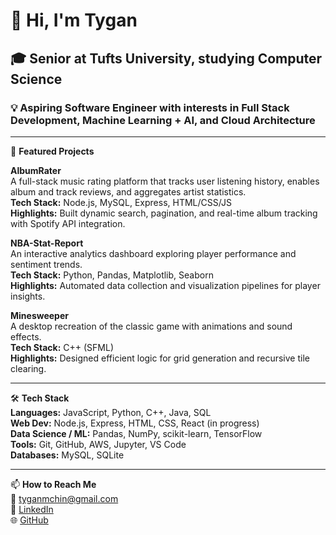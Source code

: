 # 👋 Hi, I'm Tygan  
## 🎓 Senior at Tufts University, studying Computer Science  
### 💡 Aspiring Software Engineer with interests in Full Stack Development, Machine Learning + AI, and Cloud Architecture  


---

🎯 **Featured Projects**

**AlbumRater**  
A full-stack music rating platform that tracks user listening history, enables album and track reviews, and aggregates artist statistics.  
**Tech Stack:** Node.js, MySQL, Express, HTML/CSS/JS  
**Highlights:** Built dynamic search, pagination, and real-time album tracking with Spotify API integration.

**NBA-Stat-Report**  
An interactive analytics dashboard exploring player performance and sentiment trends.  
**Tech Stack:** Python, Pandas, Matplotlib, Seaborn  
**Highlights:** Automated data collection and visualization pipelines for player insights.

**Minesweeper**  
A desktop recreation of the classic game with animations and sound effects.  
**Tech Stack:** C++ (SFML)  
**Highlights:** Designed efficient logic for grid generation and recursive tile clearing.

---

🛠 **Tech Stack**  
**Languages:** JavaScript, Python, C++, Java, SQL  
**Web Dev:** Node.js, Express, HTML, CSS, React (in progress)  
**Data Science / ML:** Pandas, NumPy, scikit-learn, TensorFlow  
**Tools:** Git, GitHub, AWS, Jupyter, VS Code  
**Databases:** MySQL, SQLite  

---

📫 **How to Reach Me**  
📧 [tyganmchin@gmail.com](mailto:tyganmchin@gmail.com)  
💼 [LinkedIn](https://www.linkedin.com/in/tyganchin)  
🌐 [GitHub](https://github.com/tyganChin)
